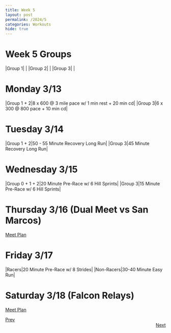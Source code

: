 ```yaml
---
title: Week 5
layout: post
permalink: /2024/5
categories: Workouts
hide: true
---
```



# Week 5 Groups

|Group 1| |
|Group 2| |
|Group 3| |

# Monday 3/13 

|Group 1 + 2|8 x 600 @ 3 mile pace w/ 1 min rest +  20 min cd|
|Group 3|6 x 300 @ 800 pace + 10 min cd|

# Tuesday 3/14

|Group 1 + 2|50 - 55 Minute Recovery Long Run|
|Group 3|45 Minute Recovery Long Run|

# Wednesday 3/15

|Group 0 + 1 + 2|20 Minute Pre-Race w/ 6 Hill Sprints|
|Group 3|15 Minute Pre-Race w/ 6 Hill Sprints|

# Thursday 3/16 (Dual Meet vs San Marcos)

[Meet Plan]({{site.baseurl}}/2024/SM)

# Friday 3/17

|Racers|20 Minute Pre-Race w/ 8 Strides|
|Non-Racers|30-40 Minute Easy Run|

# Saturday 3/18 (Falcon Relays)

[Meet Plan]({{site.baseurl}}/2024/FR)

<div style="text-align: left"> <a href="{{site.baseurl}}/2023/4">Prev</a></div> 
<div style="text-align: right"> <a href="{{site.baseurl}}/2023/6">Next</a></div>
